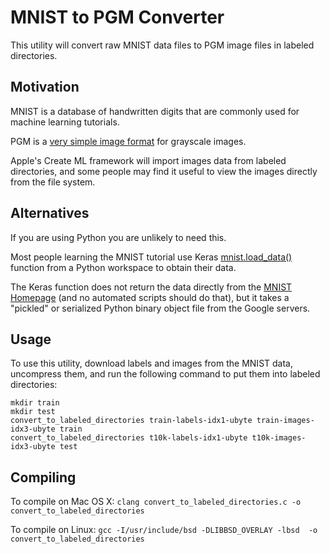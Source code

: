 # MNIST to PGM Converter

This utility will convert raw MNIST data files to PGM image files in labeled directories.

## Motivation

MNIST is a database of handwritten digits that are commonly used for machine learning tutorials.

PGM is a [very simple image format](http://netpbm.sourceforge.net/doc/pgm.html) for grayscale images.

Apple's Create ML framework will import images data from labeled directories, and some people may find
it useful to view the images directly from the file system.

## Alternatives

If you are using Python you are unlikely to need this.

Most people learning the MNIST tutorial use Keras
[mnist.load_data()](https://github.com/keras-team/keras/blob/v2.8.0/keras/datasets/mnist.py) function
from a Python workspace to obtain their data.

The Keras function does not return the data directly from the [MNIST Homepage](http://yann.lecun.com/exdb/mnist/)
(and no automated scripts should do that), but it takes a "pickled" or serialized
Python binary object file from the Google servers.

## Usage

To use this utility, download labels and images from the MNIST data, uncompress them, and run the following command
to put them into labeled directories:

```
mkdir train
mkdir test
convert_to_labeled_directories train-labels-idx1-ubyte train-images-idx3-ubyte train
convert_to_labeled_directories t10k-labels-idx1-ubyte t10k-images-idx3-ubyte test
```

## Compiling

To compile on Mac OS X: `clang convert_to_labeled_directories.c -o convert_to_labeled_directories`

To compile on Linux: `gcc -I/usr/include/bsd -DLIBBSD_OVERLAY -lbsd  -o convert_to_labeled_directories`

